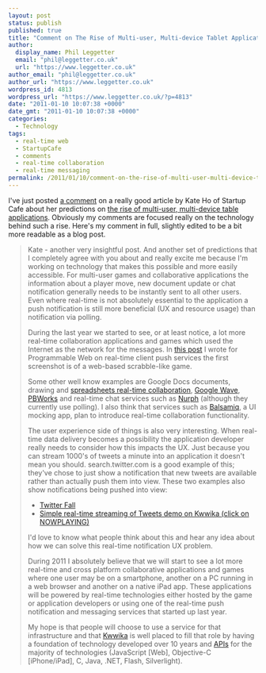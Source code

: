 ```yaml
---
layout: post
status: publish
published: true
title: "Comment on The Rise of Multi-user, Multi-device Tablet Applications by Kate Ho"
author:
  display_name: Phil Leggetter
  email: "phil@leggetter.co.uk"
  url: "https://www.leggetter.co.uk"
author_email: "phil@leggetter.co.uk"
author_url: "https://www.leggetter.co.uk"
wordpress_id: 4813
wordpress_url: "https://www.leggetter.co.uk/?p=4813"
date: "2011-01-10 10:07:38 +0000"
date_gmt: "2011-01-10 10:07:38 +0000"
categories:
  - Technology
tags:
  - real-time web
  - StartupCafe
  - comments
  - real-time collaboration
  - real-time messaging
permalink: /2011/01/10/comment-on-the-rise-of-multi-user-multi-device-tablet-applications-by-kate-ho.html
---
```


<p>I've just posted <a href="http://startupcafe.co.uk/2011/01/10/predictions-for-2011-3-the-rise-of-multi-user-multi-device-tablet-applications/#comment-2030">a comment</a> on a really good article by Kate Ho of Startup Cafe about her predictions on <a href="http://startupcafe.co.uk/2011/01/10/predictions-for-2011-3-the-rise-of-multi-user-multi-device-tablet-applications">the rise of multi-user, multi-device table applications</a>. Obviously my comments are focused really on the technology behind such a rise. Here's my comment in full, slightly edited to be a bit more readable as a blog post.</p>

<blockquote cite="http://startupcafe.co.uk/2011/01/10/predictions-for-2011-3-the-rise-of-multi-user-multi-device-tablet-applications/#comment-2030"><p>
Kate - another very insightful post. And another set of predictions that I completely agree with you about and really excite me because I'm working on technology that makes this possible and more easily accessible. For multi-user games and collaborative applications the information about a player move, new document update or chat notification generally needs to be instantly sent to all other users. Even where real-time is not absolutely essential to the application a push notification is still more beneficial (UX and resource usage) than notification via polling.</p>
<p>During the last year we started to see, or at least notice, a lot more real-time collaboration applications and games which used the Internet as the network for the messages. In <a href="http://blog.programmableweb.com/2010/09/14/client-push-services-open-up-real-time-to-everyone/">this post</a> I wrote for Programmable Web on real-time client push services the first screenshot is of a web-based scrabble-like game.</p>
<p>Some other well know examples are Google Docs documents, drawing and <a href="http://docs.google.com/support/bin/answer.py?hl=en&answer=44680">spreadsheets real-time collaboration</a>, <a href="http://wave.google.com">Google Wave</a>, <a href="http://pbworks.com/real-time-collaboration">PBWorks</a> and real-time chat services such as <a href="http://nurph.com">Nurph</a> (although they currently use polling). I also think that services such as <a href="http://balsamiq.com/">Balsamiq</a>, a UI mocking app, plan to introduce real-time collaboration functionality.</p>
<p>The user experience side of things is also very interesting. When real-time data delivery becomes a possibility the application developer really needs to consider how this impacts the UX. Just because you can stream 1000's of tweets a minute into an application it doesn't mean you should. search.twitter.com is a good example of this; they've chose to just show a notification that new tweets are available rather than actually push them into view. These two examples also show notifications being pushed into view:</p>
<ul>
<li><a href="http://www.twitterfall.com/">Twitter Fall</a></li>
<li><a href="http://kwwika.com/Standalone/Demos/javascript-examples/simple-twitter-subscriber/">Simple real-time streaming of Tweets demo on Kwwika (click on NOWPLAYING)</a></li>
</ul>
<p>I'd love to know what people think about this and hear any idea about how we can solve this real-time notification UX problem.</p>
<p>During 2011 I absolutely believe that we will start to see a lot more real-time and cross platform collaborative applications and games where one user may be on a smartphone, another on a PC running in a web browser and another on a native iPad app. These applications will be powered by real-time technologies either hosted by the game or application developers or using one of the real-time push notification and messaging services that started up last year.</p>
<p>My hope is that people will choose to use a service for that infrastructure and that <a href="http://kwwika.com">Kwwika</a> is well placed to fill that role by having a foundation of technology developed over 10 years and <a href="http://wiki.kwwika.com/api">APIs</a> for the majority of technologies (JavaScript [Web], Objective-C [iPhone/iPad], C, Java, .NET, Flash, Silverlight).
</p></blockquote>
